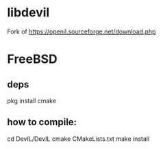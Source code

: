 # libdevil
Fork of https://openil.sourceforge.net/download.php

# FreeBSD

## deps
pkg install cmake

## how to compile:
cd DevIL/DevIL
cmake CMakeLists.txt
make install
